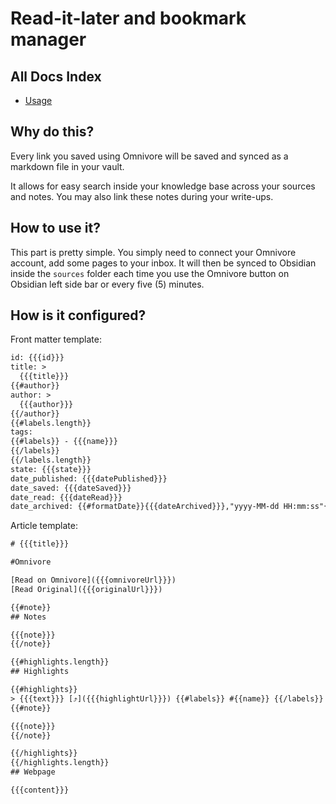 # Read-it-later and bookmark manager

## All Docs Index
- [Usage](./README.md)

## Why do this?
Every link you saved using Omnivore will be saved and synced as a markdown file in
your vault.

It allows for easy search inside your knowledge base across your sources and
notes. You may also link these notes during your write-ups.

## How to use it?
This part is pretty simple. You simply need to connect your Omnivore account, add
some pages to your inbox. It will then be synced to Obsidian inside the `sources`
folder each time you use the Omnivore button on Obsidian left side bar or every
five (5) minutes.

## How is it configured?
Front matter template:

```txt
id: {{{id}}}
title: >
  {{{title}}}
{{#author}}
author: >
  {{{author}}}
{{/author}}
{{#labels.length}}
tags:
{{#labels}} - {{{name}}}
{{/labels}}
{{/labels.length}}
state: {{{state}}}
date_published: {{{datePublished}}}
date_saved: {{{dateSaved}}}
date_read: {{{dateRead}}}
date_archived: {{#formatDate}}{{{dateArchived}}},"yyyy-MM-dd HH:mm:ss"{{/formatDate}}
```

Article template:

```txt
# {{{title}}}

#Omnivore

[Read on Omnivore]({{{omnivoreUrl}}})
[Read Original]({{{originalUrl}}})

{{#note}}
## Notes

{{{note}}}
{{/note}}

{{#highlights.length}}
## Highlights

{{#highlights}}
> {{{text}}} [⤴️]({{{highlightUrl}}}) {{#labels}} #{{name}} {{/labels}}
{{#note}}

{{{note}}}
{{/note}}

{{/highlights}}
{{/highlights.length}}
## Webpage

{{{content}}}
```